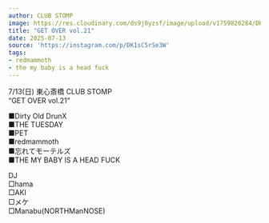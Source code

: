```yaml
---
author: CLUB STOMP
image: https://res.cloudinary.com/ds9j0yzsf/image/upload/v1759820284/DK1sC5rSe3W.jpg
title: "GET OVER vol.21"
date: 2025-07-13
source: 'https://instagram.com/p/DK1sC5rSe3W'
tags:
- redmammoth
- the my baby is a head fuck
---
```

7/13(日) 東心斎橋 CLUB STOMP<br>
“GET OVER vol.21”

■Dirty Old DrunX<br>
■THE TUESDAY<br>
■PET<br>
■redmammoth<br>
■忘れてモーテルズ <br>
■THE MY BABY IS A HEAD FUCK

DJ<br>
□hama<br>
□AKI<br>
□メケ<br>
□Manabu(NORTHManNOSE)